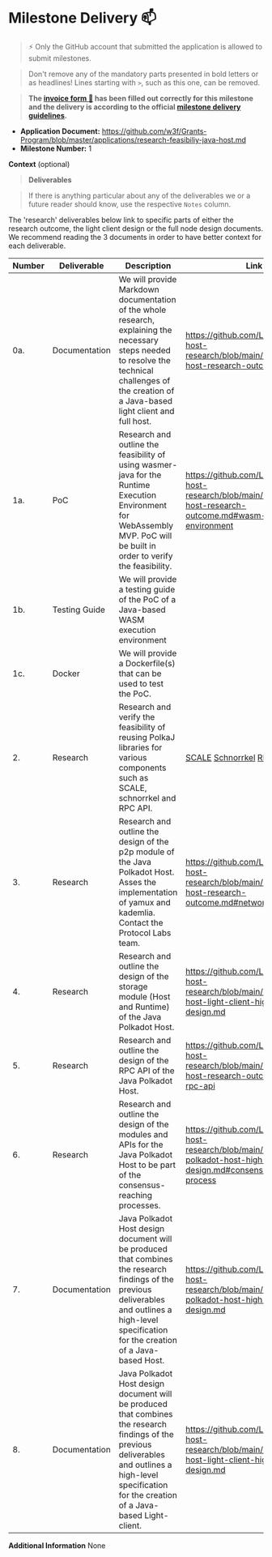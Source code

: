 # Milestone Delivery :mailbox:

> ⚡ Only the GitHub account that submitted the application is allowed to submit milestones.

>

> Don't remove any of the mandatory parts presented in bold letters or as headlines! Lines starting with `>`, such as this one, can be removed.

> **The [invoice form :pencil:](https://docs.google.com/forms/d/e/1FAIpQLSfmNYaoCgrxyhzgoKQ0ynQvnNRoTmgApz9NrMp-hd8mhIiO0A/viewform) has been filled out correctly for this milestone and the delivery is according to the official [milestone delivery guidelines](https://github.com/w3f/Grants-Program/blob/master/docs/Support%20Docs/milestone-deliverables-guidelines.md).**

- **Application Document:** https://github.com/w3f/Grants-Program/blob/master/applications/research-feasibiliy-java-host.md
- **Milestone Number:** 1

**Context** (optional)

> **Deliverables**

> If there is anything particular about any of the deliverables we or a future reader should know, use the respective `Notes` column.

The 'research' deliverables below link to specific parts of either the research outcome, the light client design or the full node design documents. We recommend reading the 3 documents in order to have better context for each deliverable.

| Number | Deliverable   | Description                                                                                                                                                                                                 | Link                                                                                                                                                                                                                                                                                                                                                                                   | Notes              |
| ------ | ------------- | ----------------------------------------------------------------------------------------------------------------------------------------------------------------------------------------------------------- | -------------------------------------------------------------------------------------------------------------------------------------------------------------------------------------------------------------------------------------------------------------------------------------------------------------------------------------------------------------------------------------- | ------------------ |
| 0a.    | Documentation | We will provide Markdown documentation of the whole research, explaining the necessary steps needed to resolve the technical challenges of the creation of a Java-based light client and full host.         | https://github.com/LimeChain/java-host-research/blob/main/research/java-host-research-outcome.md                                                                                                                                                                                                                                                                                       |                    |
| 1a.    | PoC           | Research and outline the feasibility of using wasmer-java for the Runtime Execution Environment for WebAssembly MVP. PoC will be built in order to verify the feasibility.                                  | https://github.com/LimeChain/java-host-research/blob/main/research/java-host-research-outcome.md#wasm-execution-environment                                                                                                                                                                                                                                                            |                    |
| 1b.    | Testing Guide | We will provide a testing guide of the PoC of a Java-based WASM execution environment                                                                                                                       |                                                                                                                                                                                                                                                                                                                                                                                        | Link to PoC readme |
| 1c.    | Docker        | We will provide a Dockerfile(s) that can be used to test the PoC.                                                                                                                                           |                                                                                                                                                                                                                                                                                                                                                                                        | Link to Dockerfile |
| 2.     | Research      | Research and verify the feasibility of reusing PolkaJ libraries for various components such as SCALE, schnorrkel and RPC API.                                                                               | [SCALE](https://github.com/LimeChain/java-host-research/blob/main/research/java-host-research-outcome.md#scale-codec) [Schnorrkel](https://github.com/LimeChain/java-host-research/blob/main/research/java-host-research-outcome.md#cryptographic-primitives) [RPC API](https://github.com/LimeChain/java-host-research/blob/main/research/java-host-research-outcome.md#json-rpc-api) |                    |
| 3.     | Research      | Research and outline the design of the p2p module of the Java Polkadot Host. Asses the implementation of yamux and kademlia. Contact the Protocol Labs team.                                                | https://github.com/LimeChain/java-host-research/blob/main/research/java-host-research-outcome.md#networking                                                                                                                                                                                                                                                                            |
| 4.     | Research      | Research and outline the design of the storage module (Host and Runtime) of the Java Polkadot Host.                                                                                                         | https://github.com/LimeChain/java-host-research/blob/main/research/java-host-light-client-high-level-design.md                                                                                                                                                                                                                                                                         |                    |
| 5.     | Research      | Research and outline the design of the RPC API of the Java Polkadot Host.                                                                                                                                   | https://github.com/LimeChain/java-host-research/blob/main/research/java-host-research-outcome.md#json-rpc-api                                                                                                                                                                                                                                                                          |
| 6.     | Research      | Research and outline the design of the modules and APIs for the Java Polkadot Host to be part of the consensus-reaching processes.                                                                          | https://github.com/LimeChain/java-host-research/blob/main/research/java-polkadot-host-high-level-design.md#consensus-reaching-process                                                                                                                                                                                                                                                  |
| 7.     | Documentation | Java Polkadot Host design document will be produced that combines the research findings of the previous deliverables and outlines a high-level specification for the creation of a Java-based Host.         | https://github.com/LimeChain/java-host-research/blob/main/research/java-polkadot-host-high-level-design.md                                                                                                                                                                                                                                                                             |
| 8.     | Documentation | Java Polkadot Host design document will be produced that combines the research findings of the previous deliverables and outlines a high-level specification for the creation of a Java-based Light-client. | https://github.com/LimeChain/java-host-research/blob/main/research/java-host-light-client-high-level-design.md                                                                                                                                                                                                                                                                         |

**Additional Information**
None
